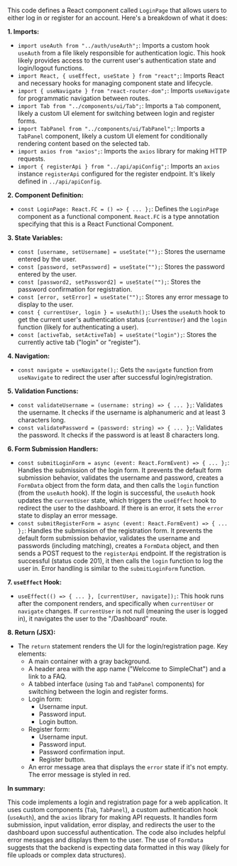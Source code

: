 This code defines a React component called `LoginPage` that allows users to either log in or register for an account.  Here's a breakdown of what it does:

**1. Imports:**

*   `import useAuth from "../auth/useAuth";`: Imports a custom hook `useAuth` from a file likely responsible for authentication logic. This hook likely provides access to the current user's authentication state and login/logout functions.
*   `import React, { useEffect, useState } from "react";`: Imports React and necessary hooks for managing component state and lifecycle.
*   `import { useNavigate } from "react-router-dom";`: Imports `useNavigate` for programmatic navigation between routes.
*   `import Tab from "../components/ui/Tab";`: Imports a `Tab` component, likely a custom UI element for switching between login and register forms.
*   `import TabPanel from "../components/ui/TabPanel";`: Imports a `TabPanel` component, likely a custom UI element for conditionally rendering content based on the selected tab.
*   `import axios from "axios";`: Imports the `axios` library for making HTTP requests.
*   `import { registerApi } from "../api/apiConfig";`: Imports an `axios` instance `registerApi` configured for the register endpoint. It's likely defined in `../api/apiConfig`.

**2. Component Definition:**

*   `const LoginPage: React.FC = () => { ... };`: Defines the `LoginPage` component as a functional component.  `React.FC` is a type annotation specifying that this is a React Functional Component.

**3. State Variables:**

*   `const [username, setUsername] = useState("");`:  Stores the username entered by the user.
*   `const [password, setPassword] = useState("");`: Stores the password entered by the user.
*   `const [password2, setPassword2] = useState("");`: Stores the password confirmation for registration.
*   `const [error, setError] = useState("");`: Stores any error message to display to the user.
*   `const { currentUser, login } = useAuth();`:  Uses the `useAuth` hook to get the current user's authentication status (`currentUser`) and the `login` function (likely for authenticating a user).
*   `const [activeTab, setActiveTab] = useState("login");`: Stores the currently active tab ("login" or "register").

**4. Navigation:**

*   `const navigate = useNavigate();`:  Gets the `navigate` function from `useNavigate` to redirect the user after successful login/registration.

**5. Validation Functions:**

*   `const validateUsername = (username: string) => { ... };`: Validates the username. It checks if the username is alphanumeric and at least 3 characters long.
*   `const validatePassword = (password: string) => { ... };`: Validates the password. It checks if the password is at least 8 characters long.

**6. Form Submission Handlers:**

*   `const submitLoginForm = async (event: React.FormEvent) => { ... };`:  Handles the submission of the login form.  It prevents the default form submission behavior, validates the username and password, creates a `FormData` object from the form data, and then calls the `login` function (from the `useAuth` hook).  If the login is successful, the `useAuth` hook updates the `currentUser` state, which triggers the `useEffect` hook to redirect the user to the dashboard. If there is an error, it sets the `error` state to display an error message.
*   `const submitRegisterForm = async (event: React.FormEvent) => { ... };`: Handles the submission of the registration form. It prevents the default form submission behavior, validates the username and passwords (including matching), creates a `FormData` object, and then sends a POST request to the `registerApi` endpoint.  If the registration is successful (status code 201), it then calls the `login` function to log the user in.  Error handling is similar to the `submitLoginForm` function.

**7. `useEffect` Hook:**

*   `useEffect(() => { ... }, [currentUser, navigate]);`:  This hook runs after the component renders, and specifically when `currentUser` or `navigate` changes.  If `currentUser` is not null (meaning the user is logged in), it navigates the user to the "/Dashboard" route.

**8. Return (JSX):**

*   The `return` statement renders the UI for the login/registration page. Key elements:
    *   A main container with a gray background.
    *   A header area with the app name ("Welcome to SimpleChat") and a link to a FAQ.
    *   A tabbed interface (using `Tab` and `TabPanel` components) for switching between the login and register forms.
    *   Login form:
        *   Username input.
        *   Password input.
        *   Login button.
    *   Register form:
        *   Username input.
        *   Password input.
        *   Password confirmation input.
        *   Register button.
    *   An error message area that displays the `error` state if it's not empty. The error message is styled in red.

**In summary:**

This code implements a login and registration page for a web application.  It uses custom components (`Tab`, `TabPanel`), a custom authentication hook (`useAuth`), and the `axios` library for making API requests. It handles form submission, input validation, error display, and redirects the user to the dashboard upon successful authentication. The code also includes helpful error messages and displays them to the user.  The use of `FormData` suggests that the backend is expecting data formatted in this way (likely for file uploads or complex data structures).
